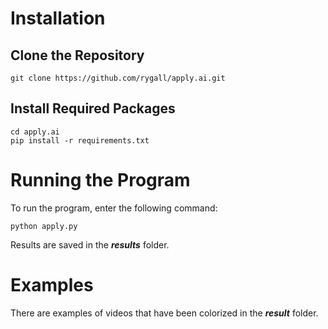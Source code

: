 # Installation
## Clone the Repository

    git clone https://github.com/rygall/apply.ai.git

## Install Required Packages

    cd apply.ai
    pip install -r requirements.txt

# Running the Program
To run the program, enter the following command:

    python apply.py 

Results are saved in the _**results**_ folder.


# Examples
There are examples of videos that have been colorized in the _**result**_ folder.
